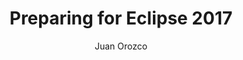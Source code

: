 ---
author: Juan Orozco
categories:
- Uncategorized
draft: true
slug: preparing-for-eclipse-2017
title: Preparing for Eclipse 2017
type: post
---